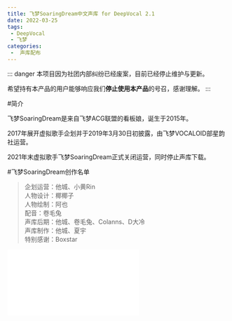 ```yaml
---
title: 飞梦SoaringDream中文声库 for DeepVocal 2.1
date: 2022-03-25
tags:
 - DeepVocal
 - 飞梦
categories:
 -  声库配布
---
```


::: danger
本项目因为社团内部纠纷已经废案，目前已经停止维护与更新。

希望持有本产品的用户能够响应我们**停止使用本产品**的号召，感谢理解。
:::

#简介

飞梦SoaringDream是来自飞梦ACG联盟的看板娘，诞生于2015年。

2017年展开虚拟歌手企划并于2019年3月30日初披露，由飞梦VOCALOID部星韵社运营。

2021年末虚拟歌手飞梦SoaringDream正式关闭运营，同时停止声库下载。

#飞梦SoaringDream创作名单

>企划运营：他城、小黄Rin  
>人物设计：椰椰子  
>人物绘制：阿也  
>配音：卷毛兔  
>声库后期：他城、卷毛兔、Colanns、D大冷  
>声库制作：他城、夏宇  
>特别感谢：Boxstar  

<iframe src="//player.bilibili.com/player.html?aid=246386661&bvid=BV1yv411s7Wb&cid=288907540&page=1&high_quality=1" scrolling="no" border="0" frameborder="no" framespacing="0" allowfullscreen="true" align="middle"> </iframe>